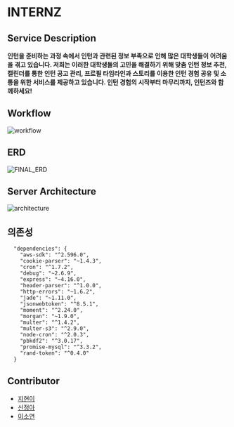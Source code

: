 # INTERNZ

## Service Description

**인턴을 준비하는 과정 속에서 인턴과 관련된 정보 부족으로 인해 많은 대학생들이 어려움을 겪고 있습니다. 저희는 이러한 대학생들의 고민을 해결하기 위해 맞춤 인턴 정보 추천, 캘린더를 통한 인턴 공고 관리, 프로필 타임라인과 스토리를 이용한 인턴 경험 공유 및 소통을 위한 서비스를 제공하고 있습니다. 인턴 경험의 시작부터 마무리까지, 인턴즈와 함께하세요!**



## Workflow

![workflow](https://sopt25.s3.ap-northeast-2.amazonaws.com/INTERNZ+workflow.png)





## ERD

![FINAL_ERD](https://user-images.githubusercontent.com/42693808/71553534-75313500-2a54-11ea-8ad5-a56448d0ec06.png)



## Server Architecture

![architecture](https://sopt25.s3.ap-northeast-2.amazonaws.com/INTERNZ_server_architecture.png)



## 의존성

```
  "dependencies": {
​    "aws-sdk": "^2.596.0",
​    "cookie-parser": "~1.4.3",
​    "cron": "^1.7.2",
​    "debug": "~2.6.9",
​    "express": "~4.16.0",
​    "header-parser": "^1.0.0",
​    "http-errors": "~1.6.2",
​    "jade": "~1.11.0",
​    "jsonwebtoken": "^8.5.1",
​    "moment": "^2.24.0",
​    "morgan": "~1.9.0",
​    "multer": "^1.4.2",
​    "multer-s3": "^2.9.0",
​    "node-cron": "^2.0.3",
​    "pbkdf2": "^3.0.17",
​    "promise-mysql": "^3.3.2",
​    "rand-token": "^0.4.0"
  }
```

## Contributor

- [지현이](https://github.com/jiss02) 
- [신정아](https://github.com/jungahshin)
- [이소연](https://github.com/ujusy)